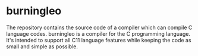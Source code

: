 # burningleo
The repository contains the source code of a compiler which can compile C language codes.
burningleo is a compiler for the C programming language. It's intended to support all C11 language features while keeping the code as small and simple as possible.
